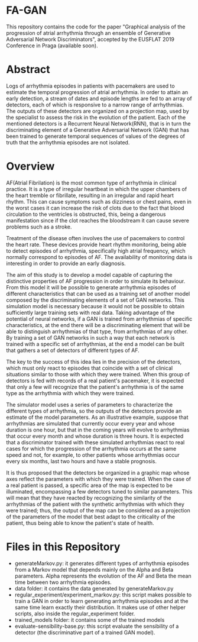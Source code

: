 # FA-GAN

This repository contains the code for the paper "Graphical analysis of the progression of atrial arrhythmia through an 
ensemble of Generative Adversarial Network Discriminators", accepted by the EUSFLAT 2019 Conference in Praga (available soon).

# Abstract

Logs of arrhythmia episodes in patients with pacemakers are used to estimate the temporal progression of atrial arrhythmia. 
In order to attain an early detection, a stream of dates and episode lengths are fed to an array of detectors, each of which is 
responsive to a narrow range of arrhythmias. The outputs of these detectors are organized on a projection map, used by the specialist 
to assess the risk in the evolution of the patient. Each of the mentioned detectors is a Recurrent Neural Network(RNN), that is in 
turn the discriminating element of a Generative Adversarial Network (GAN) that has been trained to generate temporal sequences of 
values of the degrees of truth that the arrhythmia episodes are not isolated.

# Overview

AF(Atrial Fibrilation) is the most common type of arrhythmia in clinical practice. It is a type of irregular heartbeat in which 
the upper chambers of the heart tremble or fibrillate, resulting in an irregular and rapid heart rhythm. This can cause symptoms such 
as dizziness or chest pains, even in the worst cases it can increase the risk of clots due to the fact that blood circulation 
to the ventricles is obstructed, this, being a dangerous manifestation since if the clot reaches the bloodstream 
it can cause severe problems such as a stroke.


Treatment of the disease often involves the use of pacemakers to control the heart rate. These devices provide heart rhythm monitoring, 
being able to detect episodes of arrhythmia, specifically high atrial frequency, which normally correspond to episodes of AF. 
The availability of monitoring data is interesting in order to provide an early diagnosis.

The aim of this study is to develop a model capable of capturing the distinctive properties of AF progression in order to simulate 
its behaviour. From this model it will be possible to generate arrhythmia episodes of different characteristics that can be used 
as a training set of another model composed by the discriminating elements of a set of GAN networks. This simulation model is 
necessary because it would not be possible to obtain sufficiently large training sets with real data. Taking advantage of the 
potential of neural networks, if a GAN is trained from arrhythmias of specific characteristics, at the end there will be a 
discriminating element that will be able to distinguish arrhythmias of that type, from arrhythmias of any other. 
By training a set of GAN networks in such a way that each network is trained with a specific set of arrhythmias, at the end a model 
can be built that gathers a set of detectors of different types of AF.

The key to the success of this idea lies in the precision of the detectors, which must only react to episodes that coincide with 
a set of clinical situations similar to those with which they were trained. When this group of detectors is fed with records of a 
real patient's pacemaker, it is expected that only a few will recognize that the patient's arrhythmia is of the same type as 
the arrhythmia with which they were trained.

The simulator model uses a series of parameters to characterize the different types of arrhythmia, so the outputs of the detectors 
provide an estimate of the model parameters. As an illustrative example, suppose that arrhythmias are simulated that currently 
occur every year and whose duration is one hour, but that in the coming years will evolve to arrhythmias that occur every month 
and whose duration is three hours. It is expected that a discriminator trained with these simulated arrhythmias react to real 
cases for which the progression of the arrhythmia occurs at the same speed and not, for example, to other patients 
whose arrhythmias occur every six months, last two hours and have a stable prognosis.

It is thus proposed that the detectors be organized in a graphic map whose axes reflect the parameters with which they were trained. 
When the case of a real patient is passed, a specific area of the map is expected to be illuminated, encompassing a few detectors 
tuned to similar parameters. This will mean that they have reacted by recognizing the similarity of the arrhythmias of the 
patient with the synthetic arrhythmias with which they were trained; thus, the output of the map can be considered as a 
projection of the parameters of the model that best adapt to the criticality of the patient, thus being able to know the 
patient's state of health.


# Files in this Repository

- generateMarkov.py: it generates different types of arrhythmia episodes from a Markov model that depends mainly on the Alpha and Beta
parameters. Alpha represents the evolution of the AF and Beta the mean time between two arrhythmia episodes.
- data folder: it contains the data generated by generateMarkov.py 
- regular_experiment/experiment_markov.py: this script makes possible to train a GAN in order to learn generating arrhythmia episodes
and at the same time learn exactly their distribution. It makes use of other helper scripts, also inside the regular_experiment folder.
- trained_models folder: it contains some of the trained models 
- evaluate-sensibility-base.py: this script evaluate the sensibility of a detector (the discriminative part of a trained GAN model).
